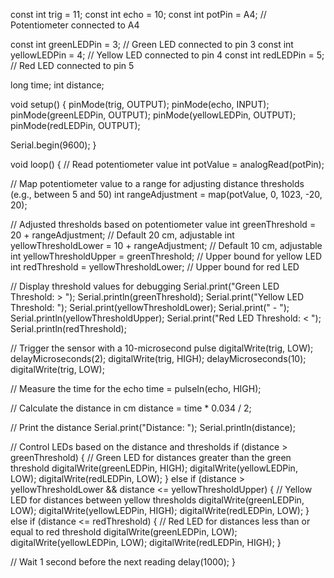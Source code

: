 const int trig = 11;
const int echo = 10;
const int potPin = A4;  // Potentiometer connected to A4

const int greenLEDPin = 3;  // Green LED connected to pin 3
const int yellowLEDPin = 4; // Yellow LED connected to pin 4
const int redLEDPin = 5;    // Red LED connected to pin 5

long time;
int distance;

void setup() {
  pinMode(trig, OUTPUT);
  pinMode(echo, INPUT);
  pinMode(greenLEDPin, OUTPUT);
  pinMode(yellowLEDPin, OUTPUT);
  pinMode(redLEDPin, OUTPUT);
  
  Serial.begin(9600);
}

void loop() {
  // Read potentiometer value
  int potValue = analogRead(potPin);
  
  // Map potentiometer value to a range for adjusting distance thresholds (e.g., between 5 and 50)
  int rangeAdjustment = map(potValue, 0, 1023, -20, 20);
  
  // Adjusted thresholds based on potentiometer value
  int greenThreshold = 20 + rangeAdjustment;  // Default 20 cm, adjustable
  int yellowThresholdLower = 10 + rangeAdjustment;  // Default 10 cm, adjustable
  int yellowThresholdUpper = greenThreshold;  // Upper bound for yellow LED
  int redThreshold = yellowThresholdLower;  // Upper bound for red LED
  
  // Display threshold values for debugging
  Serial.print("Green LED Threshold: > ");
  Serial.println(greenThreshold);
  Serial.print("Yellow LED Threshold: ");
  Serial.print(yellowThresholdLower);
  Serial.print(" - ");
  Serial.println(yellowThresholdUpper);
  Serial.print("Red LED Threshold: < ");
  Serial.println(redThreshold);
  
  // Trigger the sensor with a 10-microsecond pulse
  digitalWrite(trig, LOW);
  delayMicroseconds(2);
  digitalWrite(trig, HIGH);
  delayMicroseconds(10);
  digitalWrite(trig, LOW);
  
  // Measure the time for the echo
  time = pulseIn(echo, HIGH);
  
  // Calculate the distance in cm
  distance = time * 0.034 / 2;
  
  // Print the distance
  Serial.print("Distance: ");
  Serial.println(distance);
  
  // Control LEDs based on the distance and thresholds
  if (distance > greenThreshold) {
    // Green LED for distances greater than the green threshold
    digitalWrite(greenLEDPin, HIGH);
    digitalWrite(yellowLEDPin, LOW);
    digitalWrite(redLEDPin, LOW);
  } else if (distance > yellowThresholdLower && distance <= yellowThresholdUpper) {
    // Yellow LED for distances between yellow thresholds
    digitalWrite(greenLEDPin, LOW);
    digitalWrite(yellowLEDPin, HIGH);
    digitalWrite(redLEDPin, LOW);
  } else if (distance <= redThreshold) {
    // Red LED for distances less than or equal to red threshold
    digitalWrite(greenLEDPin, LOW);
    digitalWrite(yellowLEDPin, LOW);
    digitalWrite(redLEDPin, HIGH);
  }
  
  // Wait 1 second before the next reading
  delay(1000);
}
